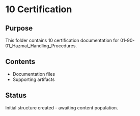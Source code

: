# 10 Certification

## Purpose
This folder contains 10 certification documentation for 01-90-01_Hazmat_Handling_Procedures.

## Contents
- Documentation files
- Supporting artifacts

## Status
Initial structure created - awaiting content population.
